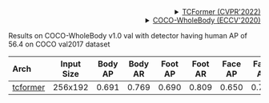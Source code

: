 <!-- [ALGORITHM] -->

<details>
<summary align="right"><a href="https://openaccess.thecvf.com/content/CVPR2022/html/Zeng_Not_All_Tokens_Are_Equal_Human-Centric_Visual_Analysis_via_Token_CVPR_2022_paper.html">TCFormer (CVPR'2022)</a></summary>

```bibtex
@inproceedings{zeng2022not,
  title={Not All Tokens Are Equal: Human-centric Visual Analysis via Token Clustering Transformer},
  author={Zeng, Wang and Jin, Sheng and Liu, Wentao and Qian, Chen and Luo, Ping and Ouyang, Wanli and Wang, Xiaogang},
  booktitle={Proceedings of the IEEE/CVF Conference on Computer Vision and Pattern Recognition},
  pages={11101--11111},
  year={2022}
}
```

</details>

<!-- [DATASET] -->

<details>
<summary align="right"><a href="https://link.springer.com/chapter/10.1007/978-3-030-58545-7_12">COCO-WholeBody (ECCV'2020)</a></summary>

```bibtex
@inproceedings{jin2020whole,
  title={Whole-Body Human Pose Estimation in the Wild},
  author={Jin, Sheng and Xu, Lumin and Xu, Jin and Wang, Can and Liu, Wentao and Qian, Chen and Ouyang, Wanli and Luo, Ping},
  booktitle={Proceedings of the European Conference on Computer Vision (ECCV)},
  year={2020}
}
```

</details>

Results on COCO-WholeBody v1.0 val with detector having human AP of 56.4 on COCO val2017 dataset

| Arch                                    | Input Size | Body AP | Body AR | Foot AP | Foot AR | Face AP | Face AR | Hand AP | Hand AR | Whole AP | Whole AR |                   ckpt                   |                   log                   |
| :-------------------------------------- | :--------: | :-----: | :-----: | :-----: | :-----: | :-----: | :-----: | :-----: | :-----: | :------: | :------: | :--------------------------------------: | :-------------------------------------: |
| [tcformer](/configs/wholebody/2d_kpt_sview_rgb_img/topdown_heatmap/coco-wholebody/tcformer_coco_wholebody_256x192.py) |  256x192   |  0.691  |  0.769  |  0.690  |  0.809  |  0.650  |  0.747  |  0.534  |  0.647  |  0.574   |  0.678   | [ckpt](https://download.openmmlab.com/mmpose/top_down/tcformer/tcformer_coco-wholebody_256x192-a0720efa_20220627.pth) | [log](https://download.openmmlab.com/mmpose/top_down/tcformer/tcformer_coco-wholebody_256x192_20220627.log.json) |
